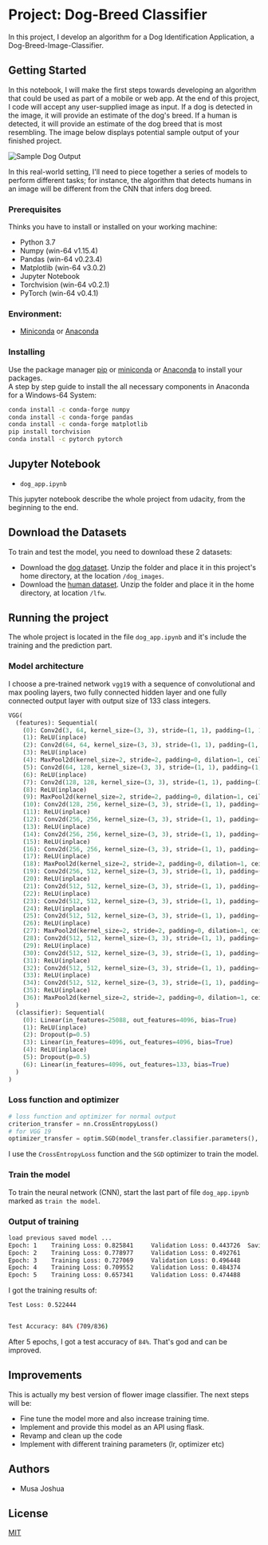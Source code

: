 # Project: Dog-Breed Classifier

In this project, I develop an algorithm for a Dog Identification Application, a Dog-Breed-Image-Classifier.

## Getting Started

In this notebook, I will make the first steps towards developing an algorithm that could be used as part of a mobile or web app. At the end of this project, I code will accept any user-supplied image as input. If a dog is detected in the image, it will provide an estimate of the dog's breed. If a human is detected, it will provide an estimate of the dog breed that is most resembling. The image below displays potential sample output of your finished project.

![Sample Dog Output](./assets/sample_dog_output.png)

In this real-world setting, I'll need to piece together a series of models to perform different tasks; for instance, the algorithm that detects humans in an image will be different from the CNN that infers dog breed.

### Prerequisites

Thinks you have to install or installed on your working machine:

* Python 3.7
* Numpy (win-64 v1.15.4)
* Pandas (win-64 v0.23.4)
* Matplotlib (win-64 v3.0.2)
* Jupyter Notebook
* Torchvision (win-64 v0.2.1)
* PyTorch (win-64 v0.4.1)

### Environment:
* [Miniconda](https://conda.io/miniconda.html) or [Anaconda](https://www.anaconda.com/download/)

### Installing

Use the package manager [pip](https://pip.pypa.io/en/stable/) or
[miniconda](https://conda.io/miniconda.html) or [Anaconda](https://www.anaconda.com/download/) to install your packages.  
A step by step guide to install the all necessary components in Anaconda for a Windows-64 System:
```bash
conda install -c conda-forge numpy
conda install -c conda-forge pandas
conda install -c conda-forge matplotlib
pip install torchvision
conda install -c pytorch pytorch
```

## Jupyter Notebook
* `dog_app.ipynb`

This jupyter notebook describe the whole project from udacity, from the beginning to the end.

## Download the Datasets

To train and test the model, you need to download these 2 datasets:

* Download the [dog dataset](https://s3-us-west-1.amazonaws.com/udacity-aind/dog-project/dogImages.zip).
Unzip the folder and place it in this project's home directory, at the location `/dog_images`.
* Download the [human dataset](https://s3-us-west-1.amazonaws.com/udacity-aind/dog-project/lfw.zip).
Unzip the folder and place it in the home directory, at location `/lfw`.


## Running the project

The whole project is located in the file `dog_app.ipynb` and it's include the training and the prediction part.

### Model architecture

I choose a pre-trained network `vgg19` with a sequence of convolutional and max pooling layers, two fully connected hidden layer and one fully connected output layer with output size of 133 class integers.

```python
VGG(
  (features): Sequential(
    (0): Conv2d(3, 64, kernel_size=(3, 3), stride=(1, 1), padding=(1, 1))
    (1): ReLU(inplace)
    (2): Conv2d(64, 64, kernel_size=(3, 3), stride=(1, 1), padding=(1, 1))
    (3): ReLU(inplace)
    (4): MaxPool2d(kernel_size=2, stride=2, padding=0, dilation=1, ceil_mode=False)
    (5): Conv2d(64, 128, kernel_size=(3, 3), stride=(1, 1), padding=(1, 1))
    (6): ReLU(inplace)
    (7): Conv2d(128, 128, kernel_size=(3, 3), stride=(1, 1), padding=(1, 1))
    (8): ReLU(inplace)
    (9): MaxPool2d(kernel_size=2, stride=2, padding=0, dilation=1, ceil_mode=False)
    (10): Conv2d(128, 256, kernel_size=(3, 3), stride=(1, 1), padding=(1, 1))
    (11): ReLU(inplace)
    (12): Conv2d(256, 256, kernel_size=(3, 3), stride=(1, 1), padding=(1, 1))
    (13): ReLU(inplace)
    (14): Conv2d(256, 256, kernel_size=(3, 3), stride=(1, 1), padding=(1, 1))
    (15): ReLU(inplace)
    (16): Conv2d(256, 256, kernel_size=(3, 3), stride=(1, 1), padding=(1, 1))
    (17): ReLU(inplace)
    (18): MaxPool2d(kernel_size=2, stride=2, padding=0, dilation=1, ceil_mode=False)
    (19): Conv2d(256, 512, kernel_size=(3, 3), stride=(1, 1), padding=(1, 1))
    (20): ReLU(inplace)
    (21): Conv2d(512, 512, kernel_size=(3, 3), stride=(1, 1), padding=(1, 1))
    (22): ReLU(inplace)
    (23): Conv2d(512, 512, kernel_size=(3, 3), stride=(1, 1), padding=(1, 1))
    (24): ReLU(inplace)
    (25): Conv2d(512, 512, kernel_size=(3, 3), stride=(1, 1), padding=(1, 1))
    (26): ReLU(inplace)
    (27): MaxPool2d(kernel_size=2, stride=2, padding=0, dilation=1, ceil_mode=False)
    (28): Conv2d(512, 512, kernel_size=(3, 3), stride=(1, 1), padding=(1, 1))
    (29): ReLU(inplace)
    (30): Conv2d(512, 512, kernel_size=(3, 3), stride=(1, 1), padding=(1, 1))
    (31): ReLU(inplace)
    (32): Conv2d(512, 512, kernel_size=(3, 3), stride=(1, 1), padding=(1, 1))
    (33): ReLU(inplace)
    (34): Conv2d(512, 512, kernel_size=(3, 3), stride=(1, 1), padding=(1, 1))
    (35): ReLU(inplace)
    (36): MaxPool2d(kernel_size=2, stride=2, padding=0, dilation=1, ceil_mode=False)
  )
  (classifier): Sequential(
    (0): Linear(in_features=25088, out_features=4096, bias=True)
    (1): ReLU(inplace)
    (2): Dropout(p=0.5)
    (3): Linear(in_features=4096, out_features=4096, bias=True)
    (4): ReLU(inplace)
    (5): Dropout(p=0.5)
    (6): Linear(in_features=4096, out_features=133, bias=True)
  )
)
```
### Loss function and optimizer

```Python
# loss function and optimizer for normal output
criterion_transfer = nn.CrossEntropyLoss()
# for VGG 19
optimizer_transfer = optim.SGD(model_transfer.classifier.parameters(), lr=0.01)
```
I use the `CrossEntropyLoss` function and the `SGD` optimizer to train the model.

### Train the model

To train the neural network (CNN), start the last part of file `dog_app.ipynb` marked as `train the model`.


### Output of training

```bash
load previous saved model ...
Epoch: 1 	Training Loss: 0.825841 	Validation Loss: 0.443726  Saving model ...
Epoch: 2 	Training Loss: 0.778977 	Validation Loss: 0.492761
Epoch: 3 	Training Loss: 0.727069 	Validation Loss: 0.496448
Epoch: 4 	Training Loss: 0.709552 	Validation Loss: 0.484374
Epoch: 5 	Training Loss: 0.657341 	Validation Loss: 0.474488
```

I got the training results of:

```bash
Test Loss: 0.522444


Test Accuracy: 84% (709/836)
```
After 5 epochs, I got a test accuracy of `84%`. That's god and can be improved.

## Improvements

This is actually my best version of flower image classifier.
The next steps will be:
* Fine tune the model more and also increase training time.
* Implement and provide this model as an API using flask.
* Revamp and clean up the code
* Implement with different training parameters (lr, optimizer etc)

## Authors

* Musa Joshua

## License
[MIT](https://choosealicense.com/licenses/mit/)

